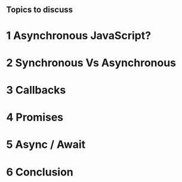 ## Topics to discuss 

# 1 Asynchronous JavaScript? 
# 2 Synchronous Vs Asynchronous 
# 3 Callbacks 
# 4 Promises 
# 5 Async / Await 
# 6 Conclusion
